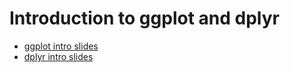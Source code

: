 

# Introduction to ggplot and dplyr

* [ggplot intro slides](./ggplot-intro-slides.pdf)
* [dplyr intro slides](./dplyr-intro-slides.pdf)


